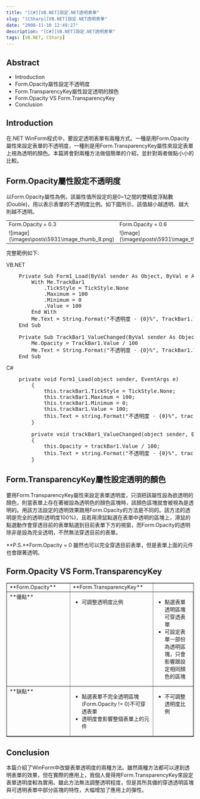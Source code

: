 ```yaml
---
title: "[C#][VB.NET]設定.NET透明表單"
slug: "[CSharp][VB.NET]設定.NET透明表單"
date: "2008-11-10 12:49:27"
description: "[C#][VB.NET]設定.NET透明表單"
tags: [VB.NET, CSharp]
---
```


## Abstract

*   Introduction
*   Form.Opacity屬性設定不透明度
*   Form.TransparencyKey屬性設定透明的顏色
*   Form.Opacity VS Form.TransparencyKey
*   Conclusion

## Introduction

在.NET WinForm程式中，要設定透明表單有兩種方式。一種是用Form.Opacity屬性來設定表單的不透明度，一種則是用Form.TransparencyKey屬性來設定表單上視為透明的顏色。本篇將會對兩種方法做個簡單的介紹，並針對兩者做點小小的比較。

## Form.Opacity屬性設定不透明度

以Form.Opacity屬性為例，該屬性值所設定的是0~1之間的雙精度浮點數(Double)，用以表示表單的不透明度比例。如下圖所示，該值越小越透明、越大則越不透明。

<table border="0" cellpadding="2" cellspacing="0" width="400">

<tbody>

<tr>

<td valign="top" width="133">Form.Opacity = 0.3</td>

<td valign="top" width="133">Form.Opacity = 0.6</td>

<td valign="top" width="133">Form.Opacity = 1</td>

</tr>

<tr>

<td valign="top" width="133">![image](\images\posts\5931\image_thumb_8.png)</td>

<td valign="top" width="133">![image](\images\posts\5931\image_thumb_9.png)</td>

<td valign="top" width="133">![image](\images\posts\5931\image_thumb_10.png)</td>

</tr>

</tbody>

</table>

完整範例如下:

VB.NET

<div class="wlWriterSmartContent" id="scid:812469c5-0cb0-4c63-8c15-c81123a09de7:2c97cd15-6618-4836-bdef-60b2d360966e" style="padding-bottom: 0px; margin: 0px; padding-left: 0px; padding-right: 0px; display: inline; float: none; padding-top: 0px">

<pre class="vb" name="code">	Private Sub Form1_Load(ByVal sender As Object, ByVal e As System.EventArgs) Handles Me.Load
        With Me.TrackBar1
            .TickStyle = TickStyle.None
            .Maximum = 100
            .Minimum = 0
            .Value = 100
        End With
        Me.Text = String.Format("不透明度 - {0}%", TrackBar1.Value)
    End Sub

    Private Sub TrackBar1_ValueChanged(ByVal sender As Object, ByVal e As System.EventArgs) Handles TrackBar1.ValueChanged
        Me.Opacity = TrackBar1.Value / 100
        Me.Text = String.Format("不透明度 - {0}%", TrackBar1.Value)
    End Sub</pre>

</div>

C#

<div class="wlWriterSmartContent" id="scid:812469c5-0cb0-4c63-8c15-c81123a09de7:76fc05ab-a29a-4615-9649-b6053c0fcdf4" style="padding-bottom: 0px; margin: 0px; padding-left: 0px; padding-right: 0px; display: inline; float: none; padding-top: 0px">

<pre class="c#" name="code">	private void Form1_Load(object sender, EventArgs e)
        {
            this.trackBar1.TickStyle = TickStyle.None;
            this.trackBar1.Maximum = 100;
            this.trackBar1.Minimum = 0;
            this.trackBar1.Value = 100;
            this.Text = string.Format("不透明度 - {0}%", trackBar1.Value);
        }

        private void trackBar1_ValueChanged(object sender, EventArgs e)
        {
            this.Opacity = trackBar1.Value / 100;
            this.Text = string.Format("不透明度 - {0}%", trackBar1.Value);
        }</pre>

</div>

## Form.TransparencyKey屬性設定透明的顏色

要用Form.TransparencyKey屬性來設定表單透明度，只須把該屬性設為欲透明的顏色，則當表單上存在著被設為透明色的顏色區塊時，該顏色區塊就會被視為是透明的。用該方法設定的透明效果跟用Form.Opacity的方法是不同的。該方法的透明是完全的透明(透明度100%)，且若用滑鼠點選在表單中透明的區塊上，滑鼠的點選動作會穿透目前的表單點選到目前表單下方的視窗，而Form.Opacity的透明除非是設為完全透明，不然無法穿透目前的表單。

**P.S.**Form.Opacity = 0 雖然也可以完全穿透目前表單，但是表單上面的元件也會跟著透明。

## Form.Opacity VS Form.TransparencyKey

<table border="1" cellpadding="5" cellspacing="0" width="748">

<tbody>

<tr>

<td valign="top" width="303">**Form.Opacity**</td>

<td valign="top" width="301">**Form.TransparencyKey**</td>

</tr>

<tr>

<td valign="top" width="138">**優點**</td>

<td valign="top" width="303">

*   可調整透明度比例

</td>

<td valign="top" width="300">

*   點選表單透明區塊可穿透表單
*   可設定表單一部份為透明區塊，只會影響跟設定相同顏色的區塊

</td>

</tr>

<tr>

<td valign="top" width="138">**缺點**</td>

<td valign="top" width="303">

*   點選表單不完全透明區塊(Form.Opacity != 0)不可穿透表單
*   透明度會影響整個表單上的元件

</td>

<td valign="top" width="300">

*   不可調整透明度比例

</td>

</tr>

</tbody>

</table>

## Conclusion

本篇介紹了WinForm中改變表單透明度的兩種方法。雖然兩種方法都可以達到透明表單的效果，但在實際的應用上，我個人覺得用Form.TransparencyKey來設定表單透明度較為實用。雖此方法無法調整透明程度，但是其所具備的穿透透明區塊與可透明表單中部分區塊的特性，大幅增加了應用上的彈性。
